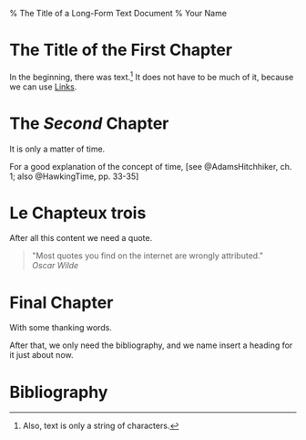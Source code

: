 % The Title of a Long-Form Text Document
% Your Name

# The Title of the First Chapter

In the beginning, there was text.[^footnote-about-text]
It does not have to be much of it, because we can use [Links](http://en.wikipedia.org/wiki/Hyperlink).

[^footnote-about-text]: Also, text is only a string of characters.

# The *Second* Chapter

It is only a matter of time.

For a good explanation of the concept of time, [see @AdamsHitchhiker, ch. 1; also @HawkingTime, pp. 33-35]

# Le Chapteux trois

After all this content we need a quote.

> "Most quotes you find on the internet are wrongly attributed." \
> *Oscar Wilde*

# Final Chapter

With some thanking words.

After that, we only need the bibliography, and we name insert a heading for it just about now.

# Bibliography